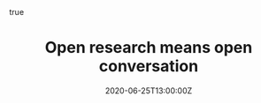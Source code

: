 ---
abstract: 
address:
  city: ""
  country: ""
  postcode: ""
  region: ""
  street: ""
all_day: false
authors: 
- admin
date: "2020-06-25T13:00:00Z"
date_end: "2020-06-25T14:30:00Z"
event: York Open Research Launch Event
event_url: https://www.eventbrite.co.uk/e/york-open-research-online-tickets-105508713402 
featured: false
image:
  caption: 'Image credit: []())'
  focal_point: Right
location: Online
math: true
projects:
publishDate: "2017-01-01T00:00:00Z"
slides: 
summary: Talk at the University of York launch event for York Open Research.
tags:
- Open science
- Reproducibility
title: Open research means open conversation
url_code: ""
url_pdf: ""
url_slides: ""
url_video: "https://youtu.be/PyHBT86XBkg?t=3264"
url_dataset: 
---